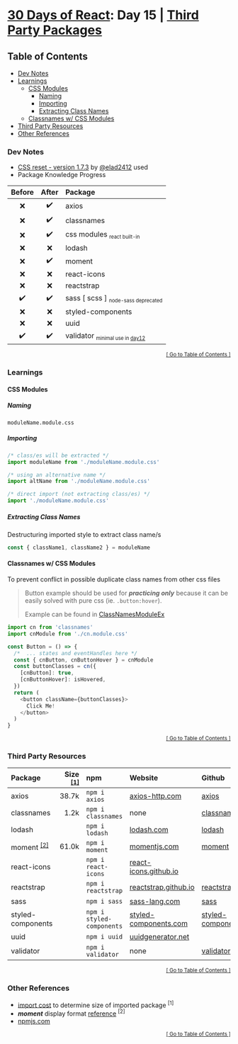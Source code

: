 <!-- omit in toc -->
# [30 Days of React](../README.md#readme): Day 15 | [Third Party Packages](https://github.com/Asabeneh/30-Days-Of-React/blob/master/15_Third_Party_Packages/15_third_party_packages.md)

<!-- omit in toc -->
## Table of Contents
- [Dev Notes](#dev-notes)
- [Learnings](#learnings)
  - [CSS Modules](#css-modules)
    - [Naming](#naming)
    - [Importing](#importing)
    - [Extracting Class Names](#extracting-class-names)
  - [Classnames w/ CSS Modules](#classnames-w-css-modules)
- [Third Party Resources](#third-party-resources)
- [Other References](#other-references)

### Dev Notes
* [CSS reset - version 1.7.3](https://github.com/elad2412/the-new-css-reset) by [@elad2412](https://github.com/elad2412) used
* Package Knowledge Progress

| Before | After | Package |
|:------:|:-----:|:--------|
| ❌ | ✔️ | axios |
| ❌ | ✔️ | classnames |
| ❌ | ✔️ | css modules <sub><small>react built-in</small></sub> |
| ❌ | ❌ | lodash |
| ❌ | ✔️ | moment |
| ❌ | ❌ | react-icons |
| ❌ | ❌ | reactstrap |
| ✔️ | ✔️ | sass [ scss ] <sub><small>node-sass deprecated</small></sub> |
| ❌ | ❌ | styled-components |
| ❌ | ❌ | uuid |
| ✔️ | ✔️ | validator <sub><small>minimal use in [day12](../day12/README.md#readme)</small></sub> |

<div align="right"><sub><a href="#table-of-contents">[ Go to Table of Contents ]</a></sub></div>

### Learnings
#### CSS Modules
##### Naming
```
moduleName.module.css
```
##### Importing
```js
/* class/es will be extracted */
import moduleName from './moduleName.module.css'

/* using an alternative name */
import altName from './moduleName.module.css'

/* direct import (not extracting class/es) */
import './moduleName.module.css'
```
##### Extracting Class Names
Destructuring imported style to extract class name/s
```js
const { className1, className2 } = moduleName
```
#### Classnames w/ CSS Modules
To prevent conflict in possible duplicate class names from other css files
> Button example should be used for ***practicing only*** because it can be easily solved with pure css (ie. `.button:hover`).
>
> Example can be found in [ClassNamesModuleEx](./src/ClassNamesModuleEx/CnModuleEx.js)
```js
import cn from 'classnames'
import cnModule from './cn.module.css'

const Button = () => {
  /*  ... states and eventHandles here */
  const { cnButton, cnButtonHover } = cnModule
  const buttonClasses = cn({
    [cnButton]: true,
    [cnButtonHover]: isHovered,
  })
  return (
    <button className={buttonClasses}>
      Click Me!
    </button>
  )
}
```

<div align="right"><sub><a href="#table-of-contents">[ Go to Table of Contents ]</a></sub></div>

### Third Party Resources
| Package | Size <sup><a href="#1">[1]</a></sup> | npm | Website | Github |
|:--------|-----:|:----|:--------|:-------|
| axios      | 38.7k | `npm i axios`      | [axios-http.com](https://axios-http.com/docs/intro)    | [axios](https://github.com/axios/axios#readme)  |
| classnames | 1.2k | `npm i classnames` | none  | [classnames](https://github.com/JedWatson/classnames#readme)  |
| lodash     | | `npm i lodash`     | [lodash.com](https://lodash.com/) | [lodash](https://github.com/lodash/lodash#readme)      |
| moment <sup>[[2]](#2)</sup>    | 61.0k | `npm i moment`     | [momentjs.com](https://momentjs.com/)    | [moment](https://github.com/moment/moment/#readme)     |
| react-icons| | `npm i react-icons`| [react-icons.github.io](https://react-icons.github.io/react-icons)   | | [react-icons](https://github.com/react-icons/#readme)  |
| reactstrap | | `npm i reactstrap` | [reactstrap.github.io](https://reactstrap.github.io/?path=/story/home-installation--page) | [reactstrap](https://github.com/reactstrap/reactstrap#readme) |
| sass| | `npm i sass`| [sass-lang.com](https://sass-lang.com/)  | [sass](https://github.com/sass/sass#readme)     |
| styled-components | | `npm i styled-components` | [styled-components.com](https://styled-components.com/)| [styled-components](https://github.com/styled-components/styled-components#readme) |
| uuid | | `npm i uuid`| [uuidgenerator.net](https://www.uuidgenerator.net/dev-corner/javascript)    | | [uuidjs](https://github.com/uuidjs/uuid#readme) |
| validator  | | `npm i validator`  | none  | [validator](https://github.com/validatorjs/validator.js#readme)      |  |

<div align="right"><sub><a href="#table-of-contents">[ Go to Table of Contents ]</a></sub></div>

### Other References
* [import cost](https://github.com/wix/import-cost) to determine size of imported package <sup id="1">[1]</sup>
* ***moment*** display format [reference](https://momentjs.com/docs/#/displaying/) <sup id="2">[2]</sup>
* [npmjs.com](https://www.npmjs.com/)

<div align="right"><sub><a href="#table-of-contents">[ Go to Table of Contents ]</a></sub></div>
